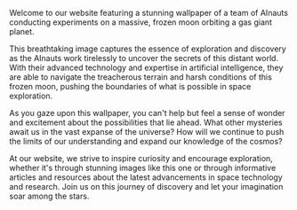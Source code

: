 <!--
Write me content for website with wallpaper "A team of AInauts conducting experiments on a massive, frozen moon orbiting a gas giant planet."
-->

<!--font:Poppins.-->

Welcome to our website featuring a stunning wallpaper of a team of AInauts conducting experiments on a massive, frozen moon orbiting a gas giant planet.

This breathtaking image captures the essence of exploration and discovery as the AInauts work tirelessly to uncover the secrets of this distant world. With their advanced technology and expertise in artificial intelligence, they are able to navigate the treacherous terrain and harsh conditions of this frozen moon, pushing the boundaries of what is possible in space exploration.

As you gaze upon this wallpaper, you can't help but feel a sense of wonder and excitement about the possibilities that lie ahead. What other mysteries await us in the vast expanse of the universe? How will we continue to push the limits of our understanding and expand our knowledge of the cosmos?

At our website, we strive to inspire curiosity and encourage exploration, whether it's through stunning images like this one or through informative articles and resources about the latest advancements in space technology and research. Join us on this journey of discovery and let your imagination soar among the stars.
